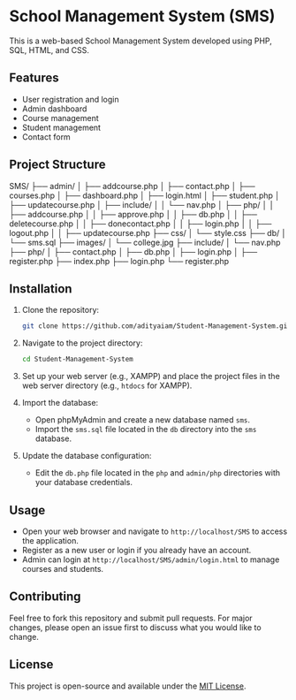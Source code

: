 # School Management System (SMS)

This is a web-based School Management System developed using PHP, SQL, HTML, and CSS.

## Features

- User registration and login
- Admin dashboard
- Course management
- Student management
- Contact form

## Project Structure
SMS/
├── admin/
│ ├── addcourse.php
│ ├── contact.php
│ ├── courses.php
│ ├── dashboard.php
│ ├── login.html
│ ├── student.php
│ ├── updatecourse.php
│ ├── include/
│ │ └── nav.php
│ ├── php/
│ │ ├── addcourse.php
│ │ ├── approve.php
│ │ ├── db.php
│ │ ├── deletecourse.php
│ │ ├── donecontact.php
│ │ ├── login.php
│ │ ├── logout.php
│ │ ├── updatecourse.php
├── css/
│ └── style.css
├── db/
│ └── sms.sql
├── images/
│ └── college.jpg
├── include/
│ └── nav.php
├── php/
│ ├── contact.php
│ ├── db.php
│ ├── login.php
│ ├── register.php
├── index.php
├── login.php
└── register.php



## Installation

1. Clone the repository:
    ```sh
    git clone https://github.com/adityaiam/Student-Management-System.git
    ```
2. Navigate to the project directory:
    ```sh
    cd Student-Management-System
    ```
3. Set up your web server (e.g., XAMPP) and place the project files in the web server directory (e.g., `htdocs` for XAMPP).

4. Import the database:
    - Open phpMyAdmin and create a new database named `sms`.
    - Import the `sms.sql` file located in the `db` directory into the `sms` database.

5. Update the database configuration:
    - Edit the `db.php` file located in the `php` and `admin/php` directories with your database credentials.

## Usage

- Open your web browser and navigate to `http://localhost/SMS` to access the application.
- Register as a new user or login if you already have an account.
- Admin can login at `http://localhost/SMS/admin/login.html` to manage courses and students.

## Contributing

Feel free to fork this repository and submit pull requests. For major changes, please open an issue first to discuss what you would like to change.

## License

This project is open-source and available under the [MIT License](LICENSE).







